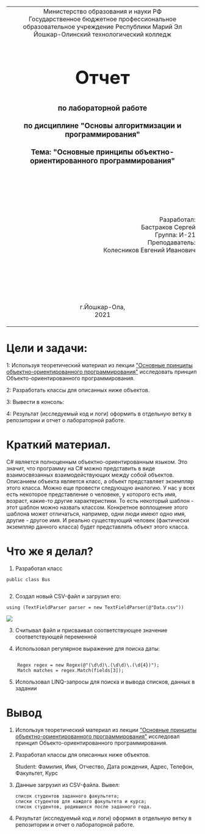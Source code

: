 <table style="width: 100%;">
  <tr>
    <td style="text-align: center; border: none;">
    Министерство образования и науки РФ<br>
Государственное бюджетное профессиональное образовательное учреждение Республики Марий Эл<br>
Йошкар-Олинский технологический колледж
</td>
  </tr>
  <tr>
    <td style="text-align: center; border: none; height: 15em;">
    <h2 style="font-size:3em;">Отчет</h2>
      <h3>по лабораторной работе<br><br> по дисциплине "Основы алгоритмизации и программирования"<br><br> Тема:<b> "Основные принципы объектно-ориентированного программирования"<b> </h3></td>
  </tr>
  <tr>
    <br><br><td style="text-align: right; border: none; height: 20em;">
      Разработал:<br/>
      Бастраков Сергей<br>
      Группа: И-21<br>
      Преподаватель:<br>
      Колесников Евгений Иванович
    </td>
  </tr>
  <tr>
    <td style="text-align: center; border: none; height: 5em;">
    г.Йошкар-Ола,<br> 2021</td>
  </tr>
</table>

<div style="page-break-after: always;"></div>

# Цели и задачи:

1: Используя теоретический материал из лекции ["Основные принципы объектно-ориентированного программирования"](https://github.com/kolei/OAP/blob/master/articles/t6_oop1.md) исследовать принцип Объекто-ориентированного программирования.

2: Разработать классы для описанных ниже объектов.
   

3: Вывести в консоль:


4: Результат (исследуемый код и логи) оформить в отдельную ветку в репозитории и отчет о лабораторной работе.

# Краткий материал.

C# является полноценным объектно-ориентированным языком. Это значит, что программу на C# можно представить в виде взаимосвязанных взаимодействующих между собой объектов.
Описанием объекта является класс, а объект представляет экземпляр этого класса. Можно еще провести следующую аналогию. У нас у всех есть некоторое представление о человеке, у которого есть имя, возраст, какие-то другие характеристики. То есть некоторый шаблон - этот шаблон можно назвать классом. Конкретное воплощение этого шаблона может отличаться, например, одни люди имеют одно имя, другие - другое имя. И реально существующий человек (фактически экземпляр данного класса) будет представлять объект этого класса.
# Что же я делал?

1) Разработал класс 

```
public class Bus
   
```

2) Создал новый CSV-файл и загрузил его:

```
using (TextFieldParser parser = new TextFieldParser(@"Data.csv"))
```

![](лаба.jpg)

3) Считывал файл и присваивал соответствующее значение соответствующей переменной


4) Использовал регулярное выражение для поиска даты:
```

    Regex regex = new Regex(@"(\d\d)\.(\d\d)\.(\d{4})");
    Match matches = regex.Match(fields[3]);
```
5) Использовал LINQ-запросы для поиска и вывода списков, данных в задании

# Вывод 

1) Используя теоретический материал из лекции ["Основные принципы объектно-ориентированного программирования"](https://github.com/kolei/OAP/blob/master/articles/t6_oop1.md) исследовал принцип Объекто-ориентированного программирования.

2) Разработал классы для описанных ниже объектов.

    Student: Фамилия, Имя, Отчество, Дата рождения, Адрес, Телефон, Факультет, Курс
    
3)  Данные загрузил из CSV-файла. Вывел:

        список студентов заданного факультета;
        списки студентов для каждого факультета и курса;
        список студентов, родившихся после заданного года.

4)  Результат (исследуемый код и логи) оформил в отдельную ветку в репозитории и отчет о лабораторной работе.